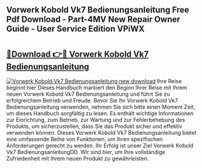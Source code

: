 ## Vorwerk Kobold Vk7 Bedienungsanleitung Free Pdf Download - Part-4MV New Repair Owner Guide - User Service Edition VPiWX

# <h2><a href="http://df2a68.blite.top/?on=Vorwerk+Kobold+Vk7+Bedienungsanleitung">🔗Download 👉🔴 Vorwerk Kobold Vk7 Bedienungsanleitung</a></h2>

[![Vorwerk Kobold Vk7 Bedienungsanleitung new download](https://i.imgur.com/lujVjoI.png)](http://df2a68.blite.top/?on=Vorwerk+Kobold+Vk7+Bedienungsanleitung)
Ihre Reise beginnt hier Dieses Handbuch markiert den Beginn Ihrer Reise mit Ihrem neuen Vorwerk Kobold Vk7 Bedienungsanleitung und führt Sie zu erfolgreichem Betrieb und Freude. Bevor Sie Ihr Vorwerk Kobold Vk7 Bedienungsanleitung verwenden, nehmen Sie sich bitte einen Moment Zeit, um dieses Handbuch sorgfältig zu lesen. Es enthält wichtige Informationen zur Einrichtung, zum Betrieb, zur Wartung und zur Fehlerbehebung des Produkts, um sicherzustellen, dass Sie das Produkt sicher und effektiv verwenden können. Dieses Vorwerk Kobold Vk7 Bedienungsanleitung bietet eine umfassende Reihe von Funktionen, um Ihren spezifischen Anforderungen gerecht zu werden. Ihr Erfolg ist unser Ziel Vorwerk Kobold Vk7 BedienungsanleitungDD. Wir sind hier, um Ihre vollständige Zufriedenheit mit Ihrem neuen Produkt zu gewährleisten.

